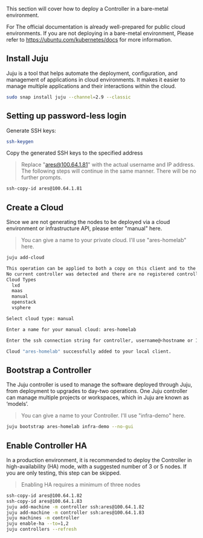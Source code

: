 This section will cover how to deploy a Controller in a bare-metal environment.

For The official documentation is already well-prepared for public cloud environments. If you are not deploying in a bare-metal environment, Please refer to https://ubuntu.com/kubernetes/docs for more information.

## Install Juju

Juju is a tool that helps automate the deployment, configuration, and management of applications in cloud environments. It makes it easier to manage multiple applications and their interactions within the cloud.

```bash
sudo snap install juju --channel=2.9 --classic
```

## Setting up password-less login

Generate SSH keys:

```bash
ssh-keygen
```

Copy the generated SSH keys to the specified address

> Replace "ares@100.64.1.81" with the actual username and IP address. The following steps will continue in the same manner. There will be no further prompts.

```bash
ssh-copy-id ares@100.64.1.81
```

## Create a Cloud

Since we are not generating the nodes to be deployed via a cloud environment or infrastructure API, please enter "manual" here.

> You can give a name to your private cloud. I'll use "ares-homelab" here.

```bash
juju add-cloud

This operation can be applied to both a copy on this client and to the one on a controller.
No current controller was detected and there are no registered controllers on this client: either bootstrap one or register one.
Cloud Types
  lxd
  maas
  manual
  openstack
  vsphere

Select cloud type: manual

Enter a name for your manual cloud: ares-homelab

Enter the ssh connection string for controller, username@<hostname or IP> or <hostname or IP>: ares@100.64.1.81

Cloud "ares-homelab" successfully added to your local client.
```

## Bootstrap a Controller

The Juju controller is used to manage the software deployed through Juju, from deployment to upgrades to day-two operations. One Juju controller can manage multiple projects or workspaces, which in Juju are known as ‘models’.

> You can give a name to your Controller. I'll use "infra-demo" here.

```Bash
juju bootstrap ares-homelab infra-demo --no-gui
```

## Enable Controller HA

In a production environment, it is recommended to deploy the Controller in high-availability (HA) mode, with a suggested number of 3 or 5 nodes. If you are only testing, this step can be skipped.

> Enabling HA requires a minimum of three nodes

```Bash
ssh-copy-id ares@100.64.1.82
ssh-copy-id ares@100.64.1.83
juju add-machine -m controller ssh:ares@100.64.1.82
juju add-machine -m controller ssh:ares@100.64.1.83
juju machines -m controller
juju enable-ha --to=1,2
juju controllers --refresh
```

<!-- ##{"timestamp":1667750400}## -->
<!-- ##{"custom_url":"charmed-kubernetes-chapter-1-bootstrap-a-controller"}## -->